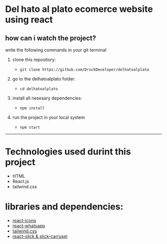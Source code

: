 # Del hato al plato ecomerce website using react 
## how can i watch the project? 
write the following commands in your git terminal 
1. clone this repository: 
    * `git clone https://github.com/DruckDeveloper/delhatoalplato` 

2. go to the delhatoalplato folder: 
    * `cd delhatoalplato` 

3. install all nesesary dependencies: 
    * `npm install`

4. run the project in your local system 
    * `npm start`

___

# Technologies used durint this project 
* HTML 
* React.js 
* tailwind.css
# libraries and dependencies: 
* [react-icons](https://react-icons.github.io/react-icons/)
* [react-whatsapp](https://www.npmjs.com/package/react-whatsapp?activeTab=readme)
* [tailwind.css](https://tailwindcss.com/docs/installation) 
* [react-slick & slick-carrusel](https://react-slick.neostack.com/) 




